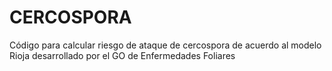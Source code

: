 # CERCOSPORA
Código para calcular riesgo de ataque de cercospora de acuerdo al modelo Rioja desarrollado por el GO de Enfermedades Foliares 
